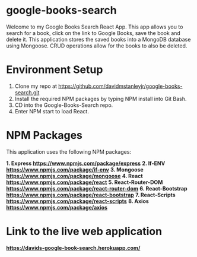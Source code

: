 # google-books-search

Welcome to my Google Books Search React App. This app allows you to search for a book, click on the link to Google Books, save the book and delete it. This application stores the saved books into a MongoDB database using Mongoose. CRUD operations allow for the books to also be deleted.

# Environment Setup

1. Clone my repo at https://github.com/davidmstanleyjr/google-books-search.git
2. Install the required NPM packages by typing NPM install into Git Bash.
3. CD into the Google-Books-Search repo.
4. Enter NPM start to load React.

# NPM Packages

This application uses the following NPM packages:

**1. Express https://www.npmjs.com/package/express**
**2. If-ENV https://www.npmjs.com/package/if-env**
**3. Mongoose https://www.npmjs.com/package/mongoose**
**4. React https://www.npmjs.com/package/react**
**5. React-Router-DOM https://www.npmjs.com/package/react-router-dom**
**6. React-Bootstrap https://www.npmjs.com/package/react-bootstrap**
**7. React-Scripts https://www.npmjs.com/package/react-scripts**
**8. Axios https://www.npmjs.com/package/axios**

# Link to the live web application

**https://davids-google-book-search.herokuapp.com/**
